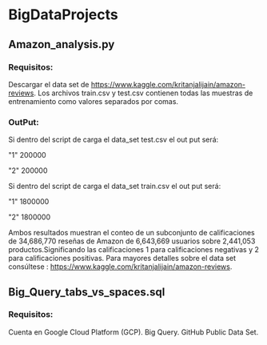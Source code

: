# BigDataProjects


## Amazon_analysis.py 
### Requisitos:
Descargar el data set de https://www.kaggle.com/kritanjalijain/amazon-reviews. Los archivos train.csv y test.csv contienen todas las muestras de entrenamiento como valores separados por comas.

### OutPut:

Si dentro del script de carga el data_set test.csv el out put será:

"1" 200000

"2" 200000

Si dentro del script de carga el data_set train.csv el out put será:

"1" 1800000

"2" 1800000

Ambos resultados muestran el conteo de un subconjunto de calificaciones de 34,686,770 reseñas de Amazon de 6,643,669 usuarios sobre 2,441,053 productos.Significando las calificaciones 1 para calificaciones negativas y 2 para calificaciones positivas. Para mayores detalles sobre el data set consúltese : https://www.kaggle.com/kritanjalijain/amazon-reviews.

## Big_Query_tabs_vs_spaces.sql 
### Requisitos:

Cuenta en Google Cloud Platform (GCP). Big Query. GitHub Public Data Set.
